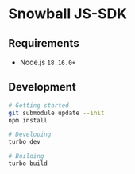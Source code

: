 # Snowball JS-SDK

## Requirements

- Node.js `18.16.0+`

## Development

```zsh
# Getting started
git submodule update --init
npm install

# Developing
turbo dev

# Building
turbo build
```
